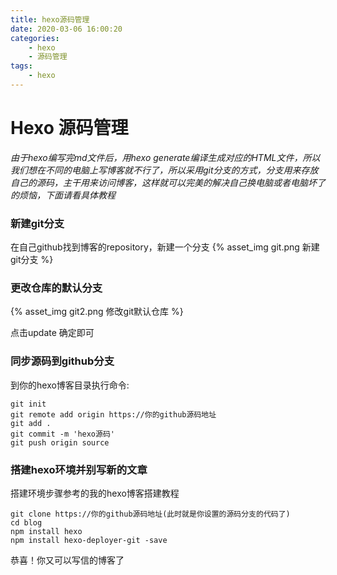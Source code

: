 ```yaml
---
title: hexo源码管理
date: 2020-03-06 16:00:20
categories:
    - hexo
    - 源码管理
tags:
    - hexo
---
```


# Hexo 源码管理

_由于hexo编写完md文件后，用hexo generate编译生成对应的HTML文件，所以我们想在不同的电脑上写博客就不行了，所以采用git分支的方式，分支用来存放自己的源码，主干用来访问博客，这样就可以完美的解决自己换电脑或者电脑坏了的烦恼，下面请看具体教程_

### 新建git分支
在自己github找到博客的repository，新建一个分支
{% asset_img git.png 新建git分支 %}


### 更改仓库的默认分支

{% asset_img git2.png 修改git默认仓库 %}

点击update 确定即可

### 同步源码到github分支

到你的hexo博客目录执行命令:


    git init
    git remote add origin https://你的github源码地址
    git add .
    git commit -m 'hexo源码'
    git push origin source

### 搭建hexo环境并别写新的文章
搭建环境步骤参考的我的hexo博客搭建教程

    git clone https://你的github源码地址(此时就是你设置的源码分支的代码了)
    cd blog
    npm install hexo
    npm install hexo-deployer-git -save

恭喜！你又可以写信的博客了
